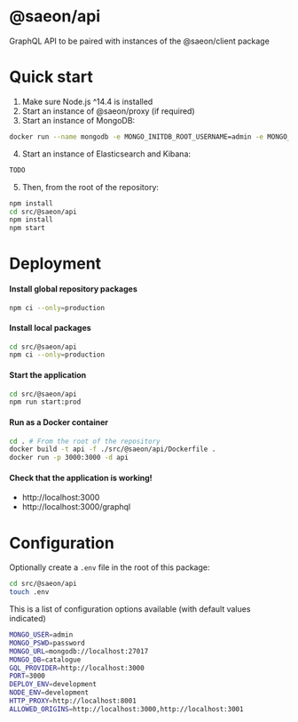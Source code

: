# @saeon/api

GraphQL API to be paired with instances of the @saeon/client package

# Quick start

1. Make sure Node.js ^14.4 is installed
2. Start an instance of @saeon/proxy (if required)
3. Start an instance of MongoDB:

```sh
docker run --name mongodb -e MONGO_INITDB_ROOT_USERNAME=admin -e MONGO_INITDB_ROOT_PASSWORD=password -d -p 27017:27017 mongo:latest
```

4. Start an instance of Elasticsearch and Kibana:

```sh
TODO
```

5. Then, from the root of the repository:

```sh
npm install
cd src/@saeon/api
npm install
npm start
```

# Deployment

#### Install global repository packages

```sh
npm ci --only=production
```

#### Install local packages

```sh
cd src/@saeon/api
npm ci --only=production
```

#### Start the application

```sh
cd src/@saeon/api
npm run start:prod
```

#### Run as a Docker container

```sh
cd . # From the root of the repository
docker build -t api -f ./src/@saeon/api/Dockerfile .
docker run -p 3000:3000 -d api
```

#### Check that the application is working!

- http://localhost:3000
- http://localhost:3000/graphql

# Configuration

Optionally create a `.env` file in the root of this package:

```sh
cd src/@saeon/api
touch .env
```

This is a list of configuration options available (with default values indicated)

```sh
MONGO_USER=admin
MONGO_PSWD=password
MONGO_URL=mongodb://localhost:27017
MONGO_DB=catalogue
GQL_PROVIDER=http://localhost:3000
PORT=3000
DEPLOY_ENV=development
NODE_ENV=development
HTTP_PROXY=http://localhost:8001
ALLOWED_ORIGINS=http://localhost:3000,http://localhost:3001
```

